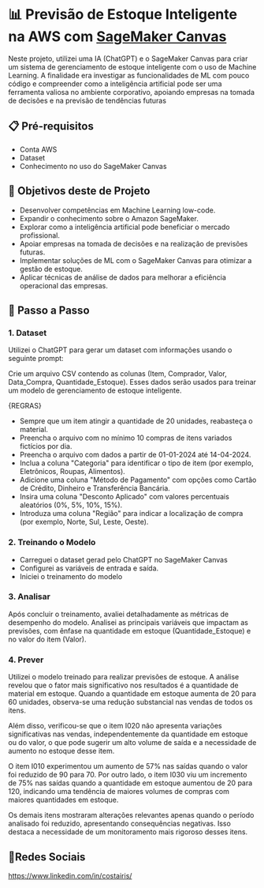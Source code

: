 # 📊 Previsão de Estoque Inteligente na AWS com [SageMaker Canvas](https://aws.amazon.com/pt/sagemaker/canvas/)

Neste projeto, utilizei uma IA (ChatGPT) e o SageMaker Canvas para criar um sistema de gerenciamento de estoque inteligente com o uso de Machine Learning. A finalidade era investigar as funcionalidades de ML com pouco código e compreender como a inteligência artificial pode ser uma ferramenta valiosa no ambiente corporativo, apoiando empresas na tomada de decisões e na previsão de tendências futuras

## 📋 Pré-requisitos

- Conta AWS
- Dataset
- Conhecimento no uso do SageMaker Canvas


## 🎯 Objetivos deste de Projeto 

- Desenvolver competências em Machine Learning low-code.
- Expandir o conhecimento sobre o Amazon SageMaker.
- Explorar como a inteligência artificial pode beneficiar o mercado profissional.
- Apoiar empresas na tomada de decisões e na realização de previsões futuras.
- Implementar soluções de ML com o SageMaker Canvas para otimizar a gestão de estoque.
- Aplicar técnicas de análise de dados para melhorar a eficiência operacional das empresas.


## 🚀 Passo a Passo

### 1. Dataset

Utilizei o ChatGPT para gerar um dataset com informações usando o seguinte prompt:

Crie um arquivo CSV contendo as colunas (Item, Comprador, Valor, Data_Compra, Quantidade_Estoque). Esses dados serão usados para treinar um modelo de gerenciamento de estoque inteligente.

{REGRAS}

- Sempre que um item atingir a quantidade de 20 unidades, reabasteça o material.
- Preencha o arquivo com no mínimo 10 compras de itens variados fictícios por dia.
- Preencha o arquivo com dados a partir de 01-01-2024 até 14-04-2024.
- Inclua a coluna "Categoria" para identificar o tipo de item (por exemplo, Eletrônicos, Roupas, Alimentos).
- Adicione uma coluna "Método de Pagamento" com opções como Cartão de Crédito, Dinheiro e Transferência Bancária.
- Insira uma coluna "Desconto Aplicado" com valores percentuais aleatórios (0%, 5%, 10%, 15%).
- Introduza uma coluna "Região" para indicar a localização de compra (por exemplo, Norte, Sul, Leste, Oeste).

### 2. Treinando o Modelo

- Carreguei o dataset gerad pelo ChatGPT no SageMaker Canvas
- Configurei as variáveis de entrada e saída.
- Iniciei o treinamento do modelo

### 3. Analisar

Após concluir o treinamento, avaliei detalhadamente as métricas de desempenho do modelo.
Analisei as principais variáveis que impactam as previsões, com ênfase na quantidade em estoque (Quantidade_Estoque) e no valor do item (Valor).

### 4. Prever

Utilizei o modelo treinado para realizar previsões de estoque. A análise revelou que o fator mais significativo nos resultados é a quantidade de material em estoque. Quando a quantidade em estoque aumenta de 20 para 60 unidades, observa-se uma redução substancial nas vendas de todos os itens.

Além disso, verificou-se que o item I020 não apresenta variações significativas nas vendas, independentemente da quantidade em estoque ou do valor, o que pode sugerir um alto volume de saída e a necessidade de aumento no estoque desse item.

O item I010 experimentou um aumento de 57% nas saídas quando o valor foi reduzido de 90 para 70. Por outro lado, o item I030 viu um incremento de 75% nas saídas quando a quantidade em estoque aumentou de 20 para 120, indicando uma tendência de maiores volumes de compras com maiores quantidades em estoque.

Os demais itens mostraram alterações relevantes apenas quando o período analisado foi reduzido, apresentando consequências negativas. Isso destaca a necessidade de um monitoramento mais rigoroso desses itens.

## 🔗Redes Sociais
https://www.linkedin.com/in/costairis/
